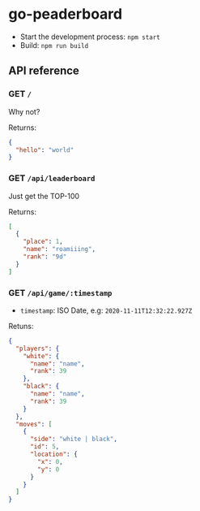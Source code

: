 # go-peaderboard

* Start the development process: `npm start`
* Build: `npm run build`

## API reference

### GET `/`
Why not?

Returns:
```json
{
  "hello": "world"
}
```

### GET `/api/leaderboard`
Just get the TOP-100

Returns:

```json
[
  {
    "place": 1,
    "name": "roamiiing",
    "rank": "9d"
  }
]
```

### GET `/api/game/:timestamp`
* `timestamp`: ISO Date, e.g: `2020-11-11T12:32:22.927Z`

Retuns:

```json
{
  "players": {
    "white": {
      "name": "name",
      "rank": 39
    },
    "black": {
      "name": "name",
      "rank": 39
    }
  },
  "moves": [
    {
      "side": "white | black",
      "id": 5,
      "location": {
        "x": 0,
        "y": 0
      }
    }
  ]
}
```
